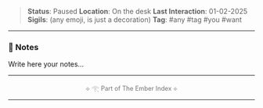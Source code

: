 
> **Status**:  Paused
> **Location**:  On the desk
> **Last Interaction**:  01-02-2025
> **Sigils**:  (any emoji, is just a decoration)
> **Tag**:  #any #tag #you #want

---

### 📝 Notes

Write here your notes…

---

<div style="text-align:center; font-size: 0.9em; opacity: 0.6;">
  ⟡ 𓂀 Part of The Ember Index ⟡
</div>

<hr>


